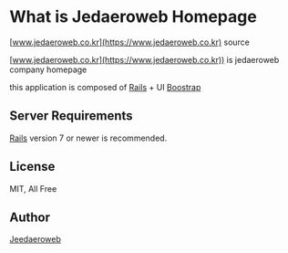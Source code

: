 # What is Jedaeroweb Homepage

[www.jedaeroweb.co.kr](https://www.jedaeroweb.co.kr) source

[www.jedaeroweb.co.kr](https://www.jedaeroweb.co.kr)) is jedaeroweb company homepage

this application is composed of [Rails](http://rubyonrails.org/) + UI [Boostrap](http://getbootstrap.com)

## Server Requirements

[Rails](http://rubyonrails.org/) version 7 or newer is recommended.

## License

MIT, All Free

## Author

[Jeedaeroweb](https://www.jedaeroweb.co.kr)
